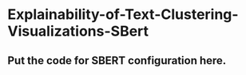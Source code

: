 # Explainability-of-Text-Clustering-Visualizations-SBert

## Put the code for SBERT configuration here.
